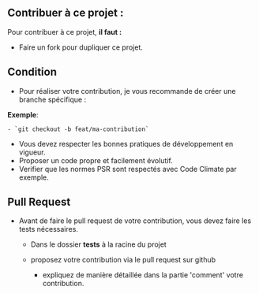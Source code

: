 ## Contribuer à ce projet : 

Pour contribuer à ce projet, **il faut :**
- Faire un fork pour dupliquer ce projet.

## Condition
- Pour réaliser votre contribution, je vous recommande de créer une branche spécifique :

**Exemple**:

    - `git checkout -b feat/ma-contribution`

    
- Vous devez respecter les bonnes pratiques de développement en vigueur.
- Proposer un code propre et facilement évolutif.
- Verifier que les normes PSR sont respectés avec Code Climate par exemple.

## Pull Request
- Avant de faire le pull request de votre contribution, vous devez faire les tests nécessaires.
    - Dans le dossier **tests** à la racine du projet


  - proposez votre contribution via le pull request sur github
      - expliquez de manière détaillée dans la partie 'comment' votre contribution.
